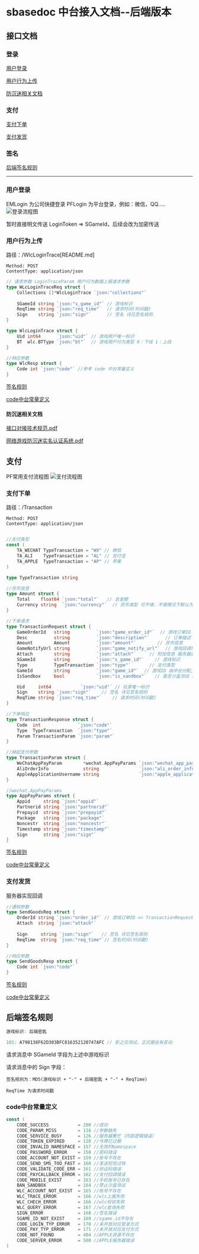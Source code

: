 # sbasedoc 中台接入文档--后端版本

## 接口文档

### 登录
[用户登录](#login)

[用户行为上传](#usertrace)

[防沉迷相关文档](#wlc)
### 支付
[支付下单](#transaction)

[支付发货](#sendgoods)

### 签名
[后端签名规则](#sign)

---
### <a id="login">用户登录</a>
EMLogin 为公司快捷登录 PFLogin 为平台登录，例如：微信，QQ.....
![登录流程图](../image/login.png)

暂时直接明文传送 LoginToken => SGameId，后续会改为加密传送
### <a id="usertrace">用户行为上传</a> 
路径：/WlcLoginTrace[README.md]

```
Method: POST
ContentType: application/json
```

```go
// 请求参数 LoginTraceParam 用户行为数据上报请求参数
type WLcLoginTraceReq struct {
    Collections []*WlcLoginTrace `json:"collections"`
    
    SGameId string `json:"s_game_id"` // 游戏标识
    ReqTime string `json:"req_time"`  // 请求时间(时间戳)
    Sign    string `json:"sign"`      // 签名 详见签名规则
}

type WlcLoginTrace struct {
    Uid int64      `json:"uid"` // 游戏用户唯一标识
    BT  wlc.BTType `json:"bt"`  // 游戏用户行为类型 0：下线 1：上线
}

//响应参数
type WlcResp struct {
    Code int `json:"code"` //参考 code 中台常量定义
}
```
[签名规则](#sign)

[code中台常量定义](#code)

#### <a id="wlc">防沉迷相关文档</a>

[接口对接技术规范.pdf](../WLC/接口对接技术规范.pdf)

[网络游戏防沉迷实名认证系统.pdf](../WLC/网络游戏防沉迷实名认证系统.pdf)

## 支付
PF常用支付流程图
![支付流程图](../image/pay.png)

### <a id="transaction">支付下单</a>
路径：/Transaction

```
Method: POST
ContentType: application/json
```

```go

//支付类型
const (
    TA_WECHAT TypeTransaction = "WX" // 微信
    TA_ALI    TypeTransaction = "AL" // 支付宝
    TA_APPLE  TypeTransaction = "AP" // 苹果
)

type TypeTransaction string

//货币信息
type Amount struct {
    Total    float64 `json:"total"`   // 总金额
    Currency string  `json:"currency"`  // 货币类型 可不填，不填情况下默认为 CNY：人民币
}

//下单请求
type TransactionRequest struct {
    GameOrderId   string          `json:"game_order_id"`  // 游戏订单ID
    Desc          string          `json:"description"`      // 订单描述
    Amount        Amount          `json:"amount"`        // 货币信息
    GameNotifyUrl string          `json:"game_notify_url"`  // 游戏回调地址
    Attach        string          `json:"attach"`     // 附加信息 服务器透传，回调时原样返回
    SGameId       string          `json:"s_game_id"`    // 游戏标识
    Type          TypeTransaction `json:"type"`       // 支付类型
    GameId        string          `json:"game_id"`  // 游戏ID 由中台分配,具体ID见签名规则
    IsSandbox     bool            `json:"is_sandbox"`   // 是否沙盒测试 仅苹果支付有效 默认为false

    Uid     int64           `json:"uid"` // 玩家唯一标识
    Sign    string `json:"sign"`    // 签名 详见签名规则
    ReqTime string `json:"req_time"`    // 请求时间(时间戳)
}

//下单响应
type TransactionResponse struct {
    Code  int              `json:"code"`
    Type  TypeTransaction  `json:"type"`
    Param TransactionParam `json:"param"`
}

//掉起支付参数
type TransactionParam struct {
    WeChatAppPayParam        *wechat.AppPayParams `json:"wechat_app_pay_param"` // 微信支付参数
    AliOrderInfo             string               `json:"ali_order_info"`   // 支付宝支付参数
    AppleApplicationUsername string               `json:"apple_application_username"`   // 苹果支付参数
}

//wechat.AppPayParams
type AppPayParams struct {
    Appid     string `json:"appid"`  
    Partnerid string `json:"partnerid"`
    Prepayid  string `json:"prepayid"`
    Package   string `json:"package"`
    Noncestr  string `json:"noncestr"`
    Timestamp string `json:"timestamp"`
    Sign      string `json:"sign"`
}
```
[签名规则](#sign)

[code中台常量定义](#code)

### <a id="sendgoods">支付发货</a>

服务器实现回调

```go
//通知参数
type SendGoodsReq struct {
    OrderId string `json:"order_id"` // 游戏订单ID => TransactionRequest.GameOrderId
    Attach  string `json:"attach"`
	
    Sign     string `json:"sign"`   // 签名 详见签名规则
    ReqTime  string `json:"req_time"`// 签名时间(时间戳)
}

//响应参数
type SendGoodsResp struct {
    Code int `json:"code"`
}
```
[签名规则](#sign)

[code中台常量定义](#code)

## <a id="sign">后端签名规则</a>
```go
游戏标识: 后端密匙

101: A798138F62D303BFC816352120747AFC // 影之刃测试，正式服会有变动
```

请求消息中 SGameId 字段为上述中游戏标识

请求消息中的 Sign 字段：

    签名规则为：MD5(游戏标识 + "-" + 后端密匙 + "-" + ReqTime)

    ReqTime 为请求时间戳

### <a id="code">code中台常量定义</a>
```go
const (
    CODE_SUCCESS           = 200 //成功
    CODE_PARAM_MISS        = 116 //参数缺失
    CODE_SERVICE_BUSY      = 126 //服务器繁忙（内部逻辑错误）
    CODE_TOKEN_EXPIRED     = 128 //令牌已过期
    CODE_INVALID_NAMESPACE = 157 //无效的Namespace
    CODE_PASSWORD_ERROR    = 158 //密码错误
    CODE_ACCOUNT_NOT_EXIST = 159 //账号不存在
    CODE_SEND_SMS_TOO_FAST = 160 //发送短信过快
    CODE_VALIDATE_CODE_ERR = 161 //验证码错误
    CODE_PAYCALLBACK_ERROR = 162 //支付回调错误
    CODE_MOBILE_EXIST      = 163 //手机账号已存在
    BAN_SANDBOX            = 164 //禁止沙盒测试
    WLC_ACCOUNT_NOT_EXIST  = 165 //账号不存在
    WLC_TRACE_ERROR        = 166 //wlc上报失败
    WLC_CHECH_ERROR        = 166 //wlc校验失败
    WLC_QUERY_ERROR        = 167 //wlc查询失败
    SIGN_ERROR             = 168 //签名错误
    SGAME_ID_NOT_EXIST     = 169 //sgame_id不存在
    CODE_LOGIN_TYP_ERROR   = 170 //未开放对应登录方式
    CODE_PAY_TYP_ERROR     = 171 //未开放对应支付方式
    CODE_NOT_FOUND         = 404 //APPLE资源不存在
    CODE_SERVER_ERROR      = 500 //APPLE服务器错误
)
```